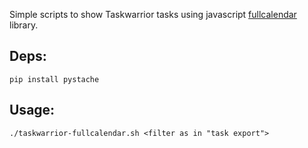 Simple scripts to show Taskwarrior tasks using javascript [fullcalendar](http://fullcalendar.io/) library.

## Deps:
```
pip install pystache
```

## Usage:
```
./taskwarrior-fullcalendar.sh <filter as in "task export">
```

